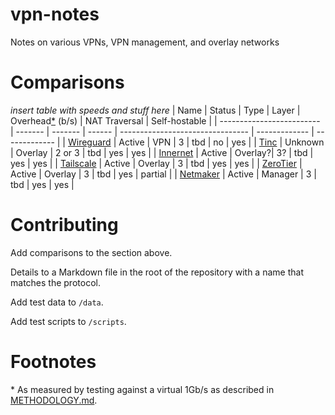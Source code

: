 # vpn-notes
Notes on various VPNs, VPN management, and overlay networks

# Comparisons
*insert table with speeds and stuff here*
| Name                      | Status  | Type    | Layer  | Overhead[\*](#as-measured) (b/s) | NAT Traversal | Self-hostable |
| ------------------------- | ------- | ------- | ------ | -------------------------------- | ------------- | ------------- | 
| [Wireguard](Wireguard.md) | Active  | VPN     | 3      | tbd                              | no            | yes           |
| [Tinc](Tinc.md)           | Unknown | Overlay | 2 or 3 | tbd                              | yes           | yes |
| [Innernet](Innernet.md)   | Active  | Overlay?| 3?     | tbd								| yes           | yes |
| [Tailscale](Tailscale.md) | Active  | Overlay | 3	     | tbd                              | yes           | yes |
| [ZeroTier](ZeroTier.md)   | Active  | Overlay | 3      | tbd                              | yes           | partial       |
| [Netmaker](Netmaker.md)   | Active  | Manager | 3      | tbd                              | yes           | yes |

# Contributing
Add comparisons to the section above.

Details to a Markdown file in the root of the repository with a name that matches the protocol.

Add test data to ``/data``.

Add test scripts to ``/scripts``.

# Footnotes
<a id="as-measured"></a>
\* As measured by testing against a virtual 1Gb/s as described in [METHODOLOGY.md](METHODOLOGY.md).
